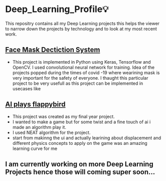 # Deep_Learning_Profile💡
This repositry contains all my Deep Learning projects this helps the viewer to narrow down the projects by technology and to look at my most recent work.

## [Face Mask Dectiction System](https://github.com/pratiktiwari1212/Face_Mask_Detection)
- This project is implemented in Python using Keras, Tensorflow and OpenCV. I used convolutional neural network for training. Idea of the projects popped during the times of covid -19 where wearining mask is very important for the safety of everyone. I thaught this particular project to be very usefull as this project can be implemented in usecases like


## [AI plays flappybird](AI_plays_flappybird)
- This project was created as my final year project. 
- I wanted to make a game but for some twist and a fine touch of ai i made an algorithm play it.
- I used NEAT algorithm for the project.
- start from makinng the ui and actually learining about displacement and different physics concepts to apply on the game was an amazing 
learning curve for me 


## I am currently working on more Deep Learning Projects hence those will coming super soon...

